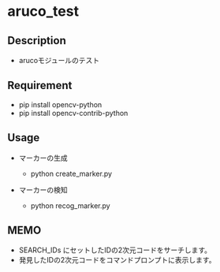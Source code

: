 aruco_test
====

## Description

- arucoモジュールのテスト

## Requirement
- pip install opencv-python
- pip install opencv-contrib-python

## Usage
- マーカーの生成
  - python create_marker.py

- マーカーの検知
  - python recog_marker.py

## MEMO
- SEARCH_IDs にセットしたIDの2次元コードをサーチします。
- 発見したIDの2次元コードをコマンドプロンプトに表示します。